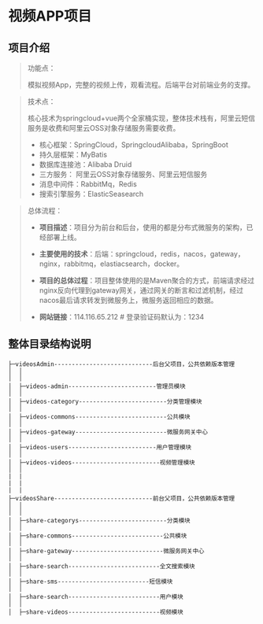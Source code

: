 # 视频APP项目

## 项目介绍

> 功能点：
>
> ​      模拟视频App，完整的视频上传，观看流程。后端平台对前端业务的支撑。



> 技术点：
>
> ​          核心技术为springcloud+vue两个全家桶实现，整体技术栈有，阿里云短信服务是收费和阿里云OSS对象存储服务需要收费。
>
> - 核心框架：SpringCloud，SpringcloudAlibaba，SpringBoot
> - 持久层框架：MyBatis
> - 数据库连接池：Alibaba Druid
> - 三方服务： 阿里云OSS对象存储服务、阿里云短信服务
> - 消息中间件：RabbitMq，Redis
> - 搜索引擎服务：ElasticSeasearch



> 总体流程：
>
> - **项目描述**：项目分为前台和后台，使用的都是分布式微服务的架构，已经部署上线。
>
> - **主要使用的技术**：后端：springcloud，redis，nacos，gateway，nginx，rabbitmq，elastiacsearch，docker。
>
> - **项目的总体过程**：项目整体使用的是Maven聚合的方式，前端请求经过nginx反向代理到gateway网关，通过网关的断言和过滤机制，经过nacos最后请求转发到微服务上，微服务返回相应的数据。
>
> - **网站链接**：114.116.65.212            # 登录验证码默认为：1234



## 整体目录结构说明

```
├─videosAdmin----------------------------后台父项目，公共依赖版本管理
│  │
│  │
│  ├─videos-admin-------------------------管理员模块
│  │
│  ├─videos-category-------------------------分类管理模块
│  │
│  ├─videos-commons--------------------------公共模块
│  │
│  ├─videos-gateway--------------------------微服务网关中心
│  │
│  ├─videos-users-------------------------用户管理模块
│  │
│  ├─videos-videos-------------------------视频管理模块
│  │
|  |
|  |
|  |
├─videosShare----------------------------前台父项目，公共依赖版本管理
│  │
│  │
│  ├─share-categorys-------------------------分类模块
│  │
│  ├─share-commons--------------------------公共模块
│  │
│  ├─share-gateway--------------------------微服务网关中心
│  │
│  ├─share-search--------------------------全文搜索模块
│  │
│  ├─share-sms--------------------------短信模块
│  │
│  ├─share-search--------------------------用户模块
│  │
│  ├─share-videos--------------------------视频模块



```



